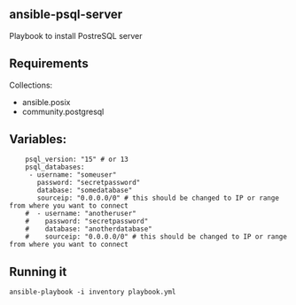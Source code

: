 ## ansible-psql-server
Playbook to install PostreSQL server

## Requirements
Collections:
- ansible.posix
- community.postgresql

## Variables:
```
    psql_version: "15" # or 13
    psql_databases:
     - username: "someuser"
       password: "secretpassword"
       database: "somedatabase"
       sourceip: "0.0.0.0/0" # this should be changed to IP or range from where you want to connect
    #  - username: "anotheruser"
    #    password: "secretpassword"
    #    database: "anotherdatabase"
    #    sourceip: "0.0.0.0/0" # this should be changed to IP or range from where you want to connect
```

## Running it
```
ansible-playbook -i inventory playbook.yml
```
